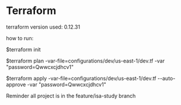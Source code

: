 # Terraform

terraform version used: 0.12.31

how to run:


$terraform init

$terraform plan -var-file=configurations/dev/us-east-1/dev.tf -var "password=Qwwcxcjdhcv1"

$terraform apply -var-file=configurations/dev/us-east-1/dev.tf --auto-approve -var "password=Qwwcxcjdhcv1"


Reminder all project is in the feature/isa-study branch

